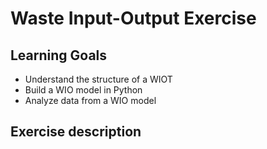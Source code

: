 # Waste Input-Output Exercise

## Learning Goals
- Understand the structure of a WIOT
- Build a WIO model in Python
- Analyze data from a WIO model 


## Exercise description
